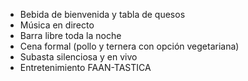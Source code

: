 - Bebida de bienvenida y tabla de quesos
- Música en directo
- Barra libre toda la noche
- Cena formal (pollo y ternera con opción vegetariana)
- Subasta silenciosa y en vivo
- Entretenimiento FAAN-TASTICA